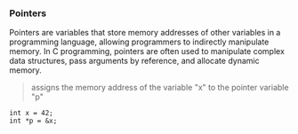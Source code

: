 ### Pointers

Pointers are variables that store memory addresses of other variables in a programming language, allowing programmers to indirectly manipulate memory. In C programming, pointers are often used to manipulate complex data structures, pass arguments by reference, and allocate dynamic memory.

> assigns the memory address of the variable "x" to the pointer variable "p"

```
int x = 42;
int *p = &x;
```
